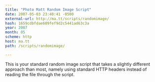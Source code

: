 ```yaml
---
title: "Photo Matt Random Image Script"
date: 2007-05-03 23:40:41 -0500
external-url: http://ma.tt/scripts/randomimage/
hash: 1659cdbfdae609fef9d2c5441ad63c3a
year: 2007
month: 05
scheme: http
host: ma.tt
path: /scripts/randomimage/

---
```


This is your standard random image script that takes a slightly different approach than most, namely using standard HTTP headers instead of reading the file through the script.
